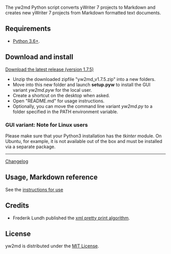 The yw2md Python script converts yWriter 7 projects to Markdown 
and creates new yWriter 7 projects from Markdown formatted text documents.

## Requirements

- [Python 3.6+](https://www.python.org).

## Download and install

[Download the latest release (version 1.7.5)](https://raw.githubusercontent.com/peter88213/yw2md/main/dist/yw2md_v1.7.5.zip)

- Unzip the downloaded zipfile "yw2md_v1.7.5.zip" into a new folders.
- Move into this new folder and launch **setup.pyw** to install the GUI variant *yw2md.pyw* for the local user.
- Create a shortcut on the desktop when asked.
- Open "README.md" for usage instructions.
- Optionally, you can move the command line variant *yw2md.py* to a folder specified in the PATH environment variable. 

### GUI variant: Note for Linux users

Please make sure that your Python3 installation has the *tkinter* module. On Ubuntu, for example, it is not available out of the box and must be installed via a separate package. 

------------------------------------------------------------------

[Changelog](changelog)

## Usage, Markdown reference

See the [instructions for use](usage)

## Credits

- Frederik Lundh published the [xml pretty print algorithm](http://effbot.org/zone/element-lib.htm#prettyprint).

## License

yw2md is distributed under the [MIT
License](http://www.opensource.org/licenses/mit-license.php).
